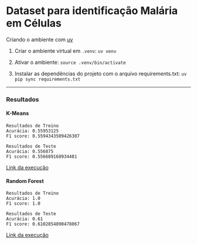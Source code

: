 # Dataset para identificação Malária em Células

Criando o ambiente com [uv](https://github.com/astral-sh/uv)

1. Criar o ambiente virtual em `.venv`:
`uv venv`

2. Ativar o ambiente:
`source .venv/bin/activate`

3. Instalar as dependências do projeto com o arquivo requirements.txt:
`uv pip sync requirements.txt`


---

### Resultados

#### K-Means
```
Resultados de Treino
Acurácia: 0.55953125
F1 score: 0.5594343509426307

Resultados de Teste
Acurácia: 0.556875
F1 score: 0.556689168934481
```
[Link da execução](https://github.com/gustavoteixeirah/dataset-celulas-malaria/blob/main/KMeans.ipynb)


#### Random Forest
```
Resultados de Treino
Acurácia: 1.0
F1 score: 1.0

Resultados de Teste
Acurácia: 0.61
F1 score: 0.6102854890478067
```

[Link da execução](https://github.com/gustavoteixeirah/dataset-celulas-malaria/blob/main/RandomForest.ipynb) 
